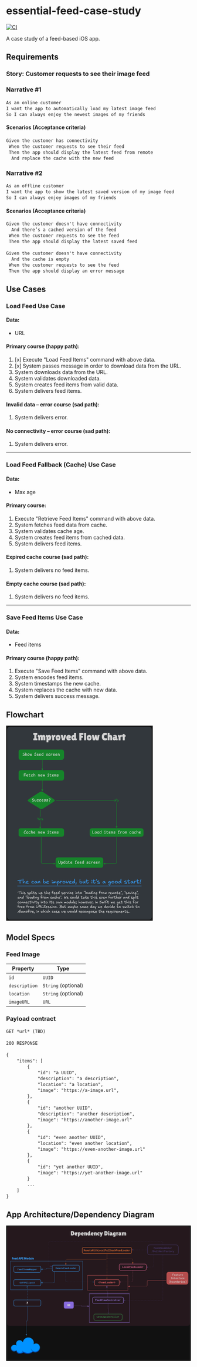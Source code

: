 # essential-feed-case-study

[![CI](https://github.com/webdavis/essential-feed-case-study/actions/workflows/CI.yml/badge.svg)](https://github.com/webdavis/essential-feed-case-study/actions/workflows/CI.yml)

A case study of a feed-based iOS app.

## Requirements

### Story: Customer requests to see their image feed

### Narrative #1

```
As an online customer
I want the app to automatically load my latest image feed
So I can always enjoy the newest images of my friends
```

#### Scenarios (Acceptance criteria)

```
Given the customer has connectivity
 When the customer requests to see their feed
 Then the app should display the latest feed from remote
  And replace the cache with the new feed
```

### Narrative #2

```
As an offline customer
I want the app to show the latest saved version of my image feed
So I can always enjoy images of my friends
```

#### Scenarios (Acceptance criteria)

```
Given the customer doesn't have connectivity
  And there’s a cached version of the feed
 When the customer requests to see the feed
 Then the app should display the latest saved feed

Given the customer doesn't have connectivity
  And the cache is empty
 When the customer requests to see the feed
 Then the app should display an error message
```

## Use Cases

### Load Feed Use Case

#### Data:

- URL

#### Primary course (happy path):

1. [x] Execute "Load Feed Items" command with above data.
1. [x] System passes message in order to download data from the URL.
1. System downloads data from the URL.
1. System validates downloaded data.
1. System creates feed items from valid data.
1. System delivers feed items.

#### Invalid data – error course (sad path):

1. System delivers error.

#### No connectivity – error course (sad path):

1. System delivers error.

______________________________________________________________________

### Load Feed Fallback (Cache) Use Case

#### Data:

- Max age

#### Primary course:

1. Execute "Retrieve Feed Items" command with above data.
1. System fetches feed data from cache.
1. System validates cache age.
1. System creates feed items from cached data.
1. System delivers feed items.

#### Expired cache course (sad path):

1. System delivers no feed items.

#### Empty cache course (sad path):

1. System delivers no feed items.

______________________________________________________________________

### Save Feed Items Use Case

#### Data:

- Feed items

#### Primary course (happy path):

1. Execute "Save Feed Items" command with above data.
1. System encodes feed items.
1. System timestamps the new cache.
1. System replaces the cache with new data.
1. System delivers success message.

## Flowchart

<img src="feed_flowchart.png" alt="Feed Loading Feature" width="400" height="530">

## Model Specs

### Feed Image

| Property      | Type                |
| ------------- | ------------------- |
| `id`          | `UUID`              |
| `description` | `String` (optional) |
| `location`    | `String` (optional) |
| `imageURL`    | `URL`               |

### Payload contract

```
GET *url* (TBD)

200 RESPONSE

{
	"items": [
		{
			"id": "a UUID",
			"description": "a description",
			"location": "a location",
			"image": "https://a-image.url",
		},
		{
			"id": "another UUID",
			"description": "another description",
			"image": "https://another-image.url"
		},
		{
			"id": "even another UUID",
			"location": "even another location",
			"image": "https://even-another-image.url"
		},
		{
			"id": "yet another UUID",
			"image": "https://yet-another-image.url"
		}
		...
	]
}
```

## App Architecture/Dependency Diagram

![Feed Dependency Diagram](dependency_diagram.png)

